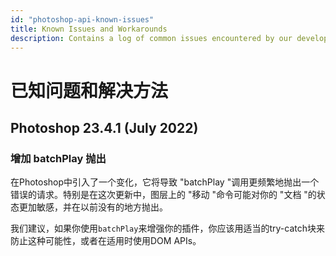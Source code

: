 ```yaml
---
id: "photoshop-api-known-issues"
title: Known Issues and Workarounds
description: Contains a log of common issues encountered by our developer community, and potential solutions or workarounds to resolve them.
---
```

# 已知问题和解决方法
## Photoshop 23.4.1 (July 2022)
### 增加 batchPlay 抛出
在Photoshop中引入了一个变化，它将导致 "batchPlay "调用更频繁地抛出一个错误的请求。特别是在这次更新中，图层上的 "移动 "命令可能对你的 "文档 "的状态更加敏感，并在以前没有的地方抛出。

我们建议，如果你使用`batchPlay`来增强你的插件，你应该用适当的try-catch块来防止这种可能性，或者在适用时使用DOM APIs。
